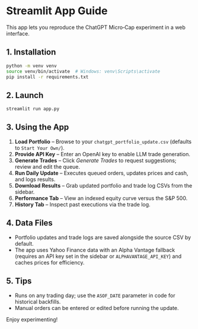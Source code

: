 # Streamlit App Guide

This app lets you reproduce the ChatGPT Micro‑Cap experiment in a web interface.

## 1. Installation
```bash
python -m venv venv
source venv/bin/activate  # Windows: venv\Scripts\activate
pip install -r requirements.txt
```

## 2. Launch
```bash
streamlit run app.py
```

## 3. Using the App
1. **Load Portfolio** – Browse to your `chatgpt_portfolio_update.csv` (defaults to `Start Your Own/`).
2. **Provide API Key** – Enter an OpenAI key to enable LLM trade generation.
3. **Generate Trades** – Click *Generate Trades* to request suggestions; review and edit the queue.
4. **Run Daily Update** – Executes queued orders, updates prices and cash, and logs results.
5. **Download Results** – Grab updated portfolio and trade log CSVs from the sidebar.
6. **Performance Tab** – View an indexed equity curve versus the S&P 500.
7. **History Tab** – Inspect past executions via the trade log.

## 4. Data Files
- Portfolio updates and trade logs are saved alongside the source CSV by default.
- The app uses Yahoo Finance data with an Alpha Vantage fallback (requires an API key set in the sidebar or `ALPHAVANTAGE_API_KEY`) and caches prices for efficiency.

## 5. Tips
- Runs on any trading day; use the `ASOF_DATE` parameter in code for historical backfills.
- Manual orders can be entered or edited before running the update.

Enjoy experimenting!
